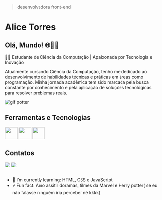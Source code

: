 >desenvolvedora front-end
# Alice Torres
## Olá, Mundo! :globe_with_meridians:👩‍💻 
👩‍💻 Estudante de Ciência da Computação | Apaixonada por Tecnologia e Inovação

Atualmente cursando Ciência da Computação, tenho me dedicado ao desenvolvimento de habilidades técnicas e práticas em áreas como programação. Minha jornada acadêmica tem sido marcada pela busca constante por conhecimento e pela aplicação de soluções tecnológicas para resolver problemas reais.

![gif potter](https://media1.tenor.com/m/3xlYGaedhAMAAAAC/happy-joy.gif)


## Ferramentas e Tecnologias
<img src="https://cdn.jsdelivr.net/gh/devicons/devicon@latest/icons/github/github-original.svg" width="40" height="40"/>  <img src="https://cdn.jsdelivr.net/gh/devicons/devicon@latest/icons/git/git-original-wordmark.svg" widht="40" height="40"/>
<img src="https://cdn.jsdelivr.net/gh/devicons/devicon@latest/icons/javascript/javascript-original.svg" width="40" height="40"/>


## Contatos
 <div>
   <a href=https://www.linkedin.com/in/alice-torres-dev/ target="_blank"><img loading="lazy" src="https://img.shields.io/badge/-LinkedIn-%230077B5?style=for-the-badge&logo=linkedin&logoColor=white" target="_blank"></a>  
   <a href = "mailto:contato@torresalice.dev@gmail.com"><img loading="lazy" src="https://img.shields.io/badge/Gmail-D14836?style=for-the-badge&logo=gmail&logoColor=white" target="_blank"></a>
 </div>

##



- 🌱 I’m currently learning: HTML, CSS e JavaScript
- ⚡ Fun fact: Amo assitir doramas, filmes da Marvel e Herry potter( se eu não falasse ninguém iria perceber né kkkk)
